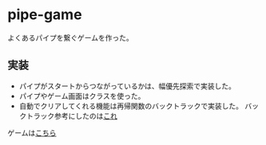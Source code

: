 # pipe-game
よくあるパイプを繋ぐゲームを作った。

## 実装
- パイプがスタートからつながっているかは、幅優先探索で実装した。
- パイプやゲーム画面はクラスを使った。
- 自動でクリアしてくれる機能は再帰関数のバックトラックで実装した。
バックトラック参考にしたのは[これ](https://twitter.com/e869120/status/1407109731546636289)

ゲームは[こちら](https://hal1127.github.io/pipe-game/)
